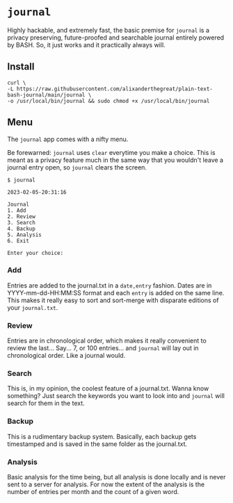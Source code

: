 # `journal`

Highly hackable, and extremely fast, the basic premise for `journal` is a privacy preserving, future-proofed and searchable journal entirely powered by BASH. So, it just works and it practically always will.

## Install
```
curl \
-L https://raw.githubusercontent.com/alixanderthegreat/plain-text-bash-journal/main/journal \
-o /usr/local/bin/journal && sudo chmod +x /usr/local/bin/journal
```

## Menu

The `journal` app comes with a nifty menu. 

Be forewarned: `journal` uses `clear` everytime you make a choice. This is meant as a privacy feature much in the same way that you wouldn't leave a journal entry open, so `journal` clears the screen. 

```
$ journal

2023-02-05-20:31:16

Journal
1. Add
2. Review
3. Search
4. Backup
5. Analysis
6. Exit

Enter your choice:
```

### Add
Entries are added to the journal.txt in a `date,entry` fashion. Dates are in YYYY-mm-dd-HH:MM:SS format and each `entry` is added on the same line. This makes it really easy to sort and sort-merge with disparate editions of your `journal.txt`.

### Review 
Entries are in chronological order, which makes it really convenient to review the last... Say... 7, or 100 entries... and `journal` will lay out in chronological order. Like a journal would. 

### Search
This is, in my opinion, the coolest feature of a journal.txt. Wanna know something? Just search the keywords you want to look into and `journal`  will search for them in the text.

### Backup
This is a rudimentary backup system. Basically, each backup gets timestamped and is saved in the same folder as the journal.txt. 

### Analysis
Basic analysis for the time being, but all analysis is done locally and is never sent to a server for analysis. For now the extent of the analysis is the number of entries per month and the count of a given word.

